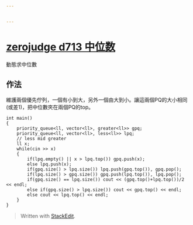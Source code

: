 ```yaml
---


---
```


<h1 id="zerojudge-d713-中位数"><a href="https://zerojudge.tw/ShowProblem?problemid=d713">zerojudge d713 中位数</a></h1>
<p>動態求中位數</p>
<h2 id="作法">作法</h2>
<p>維護兩個優先佇列，一個有小到大，另外一個由大到小。讓這兩個PQ的大小相同(或差1)，把中位數夾在兩個PQ的top。</p>
<pre class=" language-c"><code class="prism ++ language-c"><span class="token keyword">int</span> <span class="token function">main</span><span class="token punctuation">(</span><span class="token punctuation">)</span>
<span class="token punctuation">{</span>
    priority_queue<span class="token operator">&lt;</span>ll<span class="token punctuation">,</span> vector<span class="token operator">&lt;</span>ll<span class="token operator">&gt;</span><span class="token punctuation">,</span> greater<span class="token operator">&lt;</span>ll<span class="token operator">&gt;&gt;</span> gpq<span class="token punctuation">;</span>
    priority_queue<span class="token operator">&lt;</span>ll<span class="token punctuation">,</span> vector<span class="token operator">&lt;</span>ll<span class="token operator">&gt;</span><span class="token punctuation">,</span> less<span class="token operator">&lt;</span>ll<span class="token operator">&gt;&gt;</span> lpq<span class="token punctuation">;</span>
    <span class="token comment">// less mid greater</span>
    ll x<span class="token punctuation">;</span>
    <span class="token keyword">while</span><span class="token punctuation">(</span>cin <span class="token operator">&gt;&gt;</span> x<span class="token punctuation">)</span>
    <span class="token punctuation">{</span>
        <span class="token keyword">if</span><span class="token punctuation">(</span>lpq<span class="token punctuation">.</span><span class="token function">empty</span><span class="token punctuation">(</span><span class="token punctuation">)</span> <span class="token operator">||</span> x <span class="token operator">&gt;</span> lpq<span class="token punctuation">.</span><span class="token function">top</span><span class="token punctuation">(</span><span class="token punctuation">)</span><span class="token punctuation">)</span> gpq<span class="token punctuation">.</span><span class="token function">push</span><span class="token punctuation">(</span>x<span class="token punctuation">)</span><span class="token punctuation">;</span>
        <span class="token keyword">else</span> lpq<span class="token punctuation">.</span><span class="token function">push</span><span class="token punctuation">(</span>x<span class="token punctuation">)</span><span class="token punctuation">;</span>
        <span class="token keyword">if</span><span class="token punctuation">(</span>gpq<span class="token punctuation">.</span><span class="token function">size</span><span class="token punctuation">(</span><span class="token punctuation">)</span> <span class="token operator">&gt;</span> lpq<span class="token punctuation">.</span><span class="token function">size</span><span class="token punctuation">(</span><span class="token punctuation">)</span><span class="token punctuation">)</span> lpq<span class="token punctuation">.</span><span class="token function">push</span><span class="token punctuation">(</span>gpq<span class="token punctuation">.</span><span class="token function">top</span><span class="token punctuation">(</span><span class="token punctuation">)</span><span class="token punctuation">)</span><span class="token punctuation">,</span> gpq<span class="token punctuation">.</span><span class="token function">pop</span><span class="token punctuation">(</span><span class="token punctuation">)</span><span class="token punctuation">;</span>
        <span class="token keyword">if</span><span class="token punctuation">(</span>lpq<span class="token punctuation">.</span><span class="token function">size</span><span class="token punctuation">(</span><span class="token punctuation">)</span> <span class="token operator">&gt;</span> gpq<span class="token punctuation">.</span><span class="token function">size</span><span class="token punctuation">(</span><span class="token punctuation">)</span><span class="token punctuation">)</span> gpq<span class="token punctuation">.</span><span class="token function">push</span><span class="token punctuation">(</span>lpq<span class="token punctuation">.</span><span class="token function">top</span><span class="token punctuation">(</span><span class="token punctuation">)</span><span class="token punctuation">)</span><span class="token punctuation">,</span> lpq<span class="token punctuation">.</span><span class="token function">pop</span><span class="token punctuation">(</span><span class="token punctuation">)</span><span class="token punctuation">;</span>
        <span class="token keyword">if</span><span class="token punctuation">(</span>gpq<span class="token punctuation">.</span><span class="token function">size</span><span class="token punctuation">(</span><span class="token punctuation">)</span> <span class="token operator">==</span> lpq<span class="token punctuation">.</span><span class="token function">size</span><span class="token punctuation">(</span><span class="token punctuation">)</span><span class="token punctuation">)</span> cout <span class="token operator">&lt;&lt;</span> <span class="token punctuation">(</span>gpq<span class="token punctuation">.</span><span class="token function">top</span><span class="token punctuation">(</span><span class="token punctuation">)</span><span class="token operator">+</span>lpq<span class="token punctuation">.</span><span class="token function">top</span><span class="token punctuation">(</span><span class="token punctuation">)</span><span class="token punctuation">)</span><span class="token operator">/</span><span class="token number">2</span> <span class="token operator">&lt;&lt;</span> endl<span class="token punctuation">;</span>
        <span class="token keyword">else</span> <span class="token keyword">if</span><span class="token punctuation">(</span>gpq<span class="token punctuation">.</span><span class="token function">size</span><span class="token punctuation">(</span><span class="token punctuation">)</span> <span class="token operator">&gt;</span> lpq<span class="token punctuation">.</span><span class="token function">size</span><span class="token punctuation">(</span><span class="token punctuation">)</span><span class="token punctuation">)</span> cout <span class="token operator">&lt;&lt;</span> gpq<span class="token punctuation">.</span><span class="token function">top</span><span class="token punctuation">(</span><span class="token punctuation">)</span> <span class="token operator">&lt;&lt;</span> endl<span class="token punctuation">;</span>
        <span class="token keyword">else</span> cout <span class="token operator">&lt;&lt;</span> lpq<span class="token punctuation">.</span><span class="token function">top</span><span class="token punctuation">(</span><span class="token punctuation">)</span> <span class="token operator">&lt;&lt;</span> endl<span class="token punctuation">;</span>
    <span class="token punctuation">}</span>
<span class="token punctuation">}</span>
</code></pre>
<blockquote>
<p>Written with <a href="https://stackedit.io/">StackEdit</a>.</p>
</blockquote>

